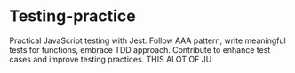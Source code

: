 # Testing-practice
Practical JavaScript testing with Jest. Follow AAA pattern, write meaningful tests for functions, embrace TDD approach. Contribute to enhance test cases and improve testing practices.
THIS ALOT OF JU